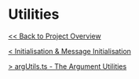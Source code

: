 # Utilities

[<< Back to Project Overview](defenderProject.md)

[< Initialisation & Message Initialisation](initialisationAndOnMessage.md)

[> argUtils.ts - The Argument Utilities](utilities/argUtils.md)
